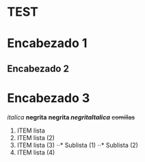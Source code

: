 # TEST
# Encabezado 1
## Encabezado 2
# Encabezado 3

*italica*
**negrita**
**negrita _negritaItalica_**
~~comillas~~

1. ITEM lista
2. ITEM lista (2)
1. ITEM lista (3)
⋅⋅* Sublista (1)
⋅⋅* Sublista (2)
4. ITEM lista (4)
